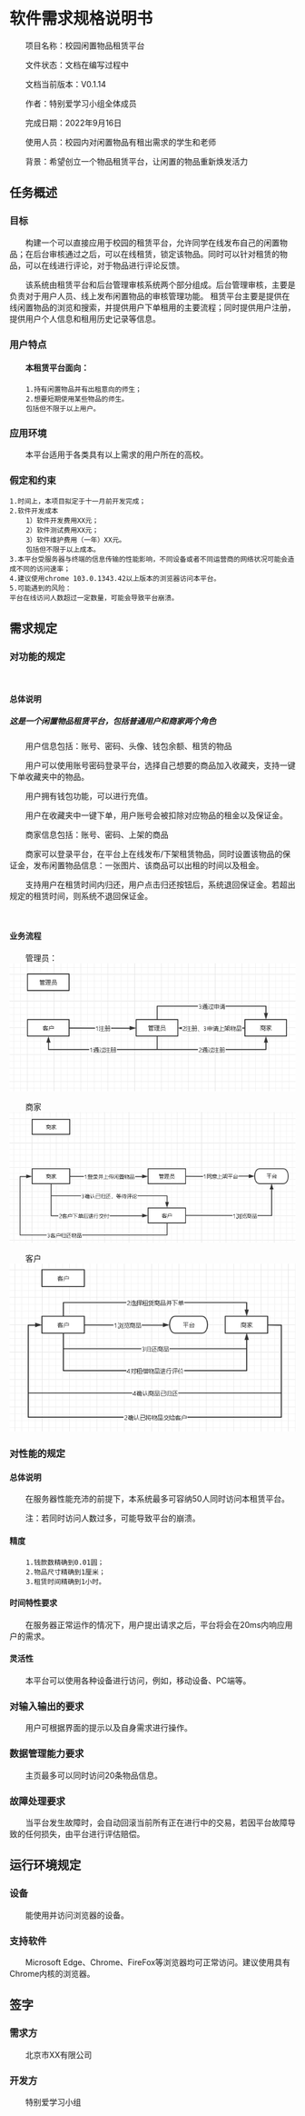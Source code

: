 # 软件需求规格说明书



&emsp;&emsp;项目名称：校园闲置物品租赁平台

&emsp;&emsp;文件状态：文档在编写过程中

&emsp;&emsp;文档当前版本：V0.1.14

&emsp;&emsp;作者：特别爱学习小组全体成员

&emsp;&emsp;完成日期：2022年9月16日

&emsp;&emsp;使用人员：校园内对闲置物品有租出需求的学生和老师

&emsp;&emsp;背景：希望创立一个物品租赁平台，让闲置的物品重新焕发活力



## 任务概述

### 目标
&emsp;&emsp;构建一个可以直接应用于校园的租赁平台，允许同学在线发布自己的闲置物品；在后台审核通过之后，可以在线租赁，锁定该物品。同时可以针对租赁的物品，可以在线进行评论，对于物品进行评论反馈。

&emsp;&emsp;该系统由租赁平台和后台管理审核系统两个部分组成。后台管理审核，主要是负责对于用户人员、线上发布闲置物品的审核管理功能。 租赁平台主要是提供在线闲置物品的浏览和搜索，并提供用户下单租用的主要流程；同时提供用户注册，提供用户个人信息和租用历史记录等信息。

### 用户特点
#### &emsp;&emsp;本租赁平台面向：
        1.持有闲置物品并有出租意向的师生；
        2.想要短期使用某些物品的师生。
        包括但不限于以上用户。

### 应用环境
&emsp;&emsp;本平台适用于各类具有以上需求的用户所在的高校。

### 假定和约束
    1.时间上，本项目拟定于十一月前开发完成；
    2.软件开发成本
        1）软件开发费用XX元；
        2）软件测试费用XX元；
        3）软件维护费用（一年）XX元。
        包括但不限于以上成本。
    3.本平台受服务器与终端的信息传输的性能影响，不同设备或者不同运营商的网络状况可能会造成不同的访问速率；
    4.建议使用chrome 103.0.1343.42以上版本的浏览器访问本平台。
    5.可能遇到的风险：
    平台在线访问人数超过一定数量，可能会导致平台崩溃。

## 需求规定
### 对功能的规定
&emsp;&emsp;
#### 总体说明
##### 这是一个闲置物品租赁平台，包括普通用户和商家两个角色

&emsp;&emsp;用户信息包括：账号、密码、头像、钱包余额、租赁的物品

&emsp;&emsp;用户可以使用账号密码登录平台，选择自己想要的商品加入收藏夹，支持一键下单收藏夹中的物品。

&emsp;&emsp;用户拥有钱包功能，可以进行充值。

&emsp;&emsp;用户在收藏夹中一键下单，用户账号会被扣除对应物品的租金以及保证金。

&emsp;&emsp;商家信息包括：账号、密码、上架的商品

&emsp;&emsp;商家可以登录平台，在平台上在线发布/下架租赁物品，同时设置该物品的保证金，发布闲置物品信息：一张图片、该商品可以出租的时间以及租金。

&emsp;&emsp;支持用户在租赁时间内归还，用户点击归还按钮后，系统退回保证金。若超出规定的租赁时间，则系统不退回保证金。


&emsp;&emsp;



#### 业务流程
&emsp;&emsp;管理员：
![img.png](1管理员.png)

&emsp;&emsp;商家
![img_1.png](2商家.png)

&emsp;&emsp;客户
![img_2.png](3客户.png)


### 对性能的规定
#### 总体说明
&emsp;&emsp;在服务器性能充沛的前提下，本系统最多可容纳50人同时访问本租赁平台。

&emsp;&emsp;注：若同时访问人数过多，可能导致平台的崩溃。

#### 精度
        1.钱款数精确到0.01圆；
        2.物品尺寸精确到1厘米；
        3.租赁时间精确到1小时。

#### 时间特性要求
&emsp;&emsp;在服务器正常运作的情况下，用户提出请求之后，平台将会在20ms内响应用户的需求。

#### 灵活性
&emsp;&emsp;本平台可以使用各种设备进行访问，例如，移动设备、PC端等。

### 对输入输出的要求
&emsp;&emsp;用户可根据界面的提示以及自身需求进行操作。

### 数据管理能力要求
&emsp;&emsp;主页最多可以同时访问20条物品信息。

### 故障处理要求
&emsp;&emsp;当平台发生故障时，会自动回滚当前所有正在进行中的交易，若因平台故障导致的任何损失，由平台进行评估赔偿。

## 运行环境规定
### 设备
&emsp;&emsp;能使用并访问浏览器的设备。
### 支持软件
&emsp;&emsp;Microsoft Edge、Chrome、FireFox等浏览器均可正常访问。建议使用具有Chrome内核的浏览器。

## 签字
### 需求方 
&emsp;&emsp;北京市XX有限公司
### 开发方
&emsp;&emsp;特别爱学习小组